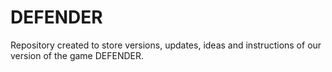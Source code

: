# DEFENDER
Repository created to store versions, updates, ideas and instructions of our version of the game DEFENDER. 
